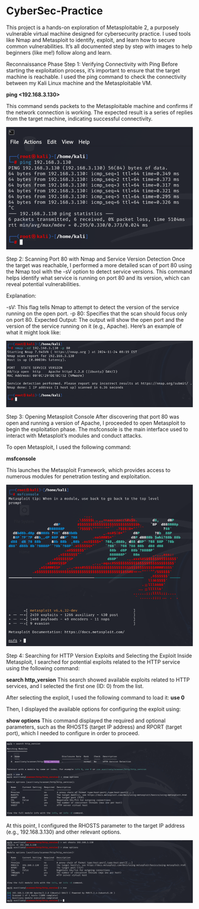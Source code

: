 # CyberSec-Practice
This project is a hands-on exploration of Metasploitable 2, a purposely vulnerable virtual machine designed for cybersecurity practice. I used tools like Nmap and Metasploit to identify, exploit, and learn how to secure common vulnerabilities. It’s all documented step by step with images to help beginners (like me!) follow along and learn.

Reconnaissance Phase
Step 1: Verifying Connectivity with Ping
Before starting the exploitation process, it’s important to ensure that the target machine is reachable. I used the ping command to check the connectivity between my Kali Linux machine and the Metasploitable VM.

**ping <192.168.3.130>**

This command sends packets to the Metasploitable machine and confirms if the network connection is working. The expected result is a series of replies from the target machine, indicating successful connectivity.


![ping results](https://github.com/Cyb3rCairo/CyberSec-Practice/blob/main/pentest-images/1.%20ping-scan.png)

Step 2: Scanning Port 80 with Nmap and Service Version Detection
Once the target was reachable, I performed a more detailed scan of port 80 using the Nmap tool with the -sV option to detect service versions. This command helps identify what service is running on port 80 and its version, which can reveal potential vulnerabilities.

Explanation:

-sV: This flag tells Nmap to attempt to detect the version of the service running on the open port.
-p 80: Specifies that the scan should focus only on port 80.
Expected Output: The output will show the open port and the version of the service running on it (e.g., Apache). Here’s an example of what it might look like:


![ping results](https://github.com/Cyb3rCairo/CyberSec-Practice/blob/main/pentest-images/2.%20nmap-portscan.png)

Step 3: Opening Metasploit Console
After discovering that port 80 was open and running a version of Apache, I proceeded to open Metasploit to begin the exploitation phase. The msfconsole is the main interface used to interact with Metasploit’s modules and conduct attacks.

To open Metasploit, I used the following command:

**msfconsole**

This launches the Metasploit Framework, which provides access to numerous modules for penetration testing and exploitation.


![ping results](https://github.com/Cyb3rCairo/CyberSec-Practice/blob/main/pentest-images/3.%20metasploit.png)

Step 4: Searching for HTTP Version Exploits and Selecting the Exploit
Inside Metasploit, I searched for potential exploits related to the HTTP service using the following command:

**search http_version**
This search showed available exploits related to HTTP services, and I selected the first one (ID: 0) from the list.

After selecting the exploit, I used the following command to load it:
**use 0**

Then, I displayed the available options for configuring the exploit using:

**show options**
This command displayed the required and optional parameters, such as the RHOSTS (target IP address) and RPORT (target port), which I needed to configure in order to proceed.

![ping results](https://github.com/Cyb3rCairo/CyberSec-Practice/blob/main/pentest-images/4.%20metasploit1.png)

At this point, I configured the RHOSTS parameter to the target IP address (e.g., 192.168.3.130) and other relevant options.

![ping results](https://github.com/Cyb3rCairo/CyberSec-Practice/blob/main/pentest-images/5.%20metasploit2.png)




